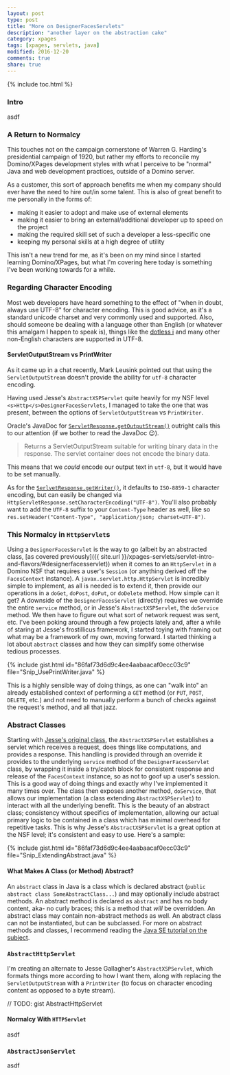```yaml
---
layout: post
type: post
title: "More on DesignerFacesServlets"
description: "another layer on the abstraction cake"
category: xpages
tags: [xpages, servlets, java]
modified: 2016-12-20
comments: true
share: true
---
```


{% include toc.html %}
### Intro
asdf

### A Return to Normalcy

This touches not on the campaign cornerstone of Warren G. Harding's presidential campaign of 1920, but rather my efforts to reconcile my Domino/XPages development styles with what I perceive to be "normal" Java and web development practices, outside of a Domino server.

As a customer, this sort of approach benefits me when my company should ever have the need to hire out/in some talent. This is also of great benefit to me personally in the forms of:

- making it easier to adopt and make use of external elements
- making it easier to bring an external/additional developer up to speed on the project
- making the required skill set of such a developer a less-specific one
- keeping my personal skills at a high degree of utility

This isn't a new trend for me, as it's been on my mind since I started learning Domino/XPages, but what I'm covering here today is something I've been working towards for a while.

### Regarding Character Encoding

Most web developers have heard something to the effect of "when in doubt, always use UTF-8" for character encoding. This is good advice, as it's a standard unicode charset and very commonly used and supported. Also, should someone be dealing with a language other than English (or whatever this amalgam I happen to speak is), things like the [dotless i](https://en.wikipedia.org/wiki/Dotted_and_dotless_I) and many other non-English characters are supported in UTF-8.

#### ServletOutputStream vs PrintWriter
As it came up in a chat recently, Mark Leusink pointed out that using the `ServletOutputStream` doesn't provide the ability for `utf-8` character encoding.

Having used Jesse's `AbstractXSPServlet` quite heavily for my NSF level `<s>Http</s>DesignerFacesServlets`, I managed to take the one that was present, between the options of `ServletOutputStream` vs `PrintWriter`.

Oracle's JavaDoc for [`ServletResponse.getOutputStream()`](http://docs.oracle.com/javaee/6/api/javax/servlet/ServletResponse.html#getOutputStream()) outright calls this to our attention (if we bother to read the JavaDoc 😉).

> Returns a ServletOutputStream suitable for writing binary data in the response. The servlet container does not encode the binary data.

This means that we _could_ encode our output text in `utf-8`, but it would have to be set manually.

As for the [`SerlvetResponse.getWriter()`](http://docs.oracle.com/javaee/6/api/javax/servlet/ServletResponse.html#getWriter()), it defaults to `ISO-8859-1` character encoding, but can easily be changed via `HttpServletResponse.setCharacterEncoding("UTF-8")`. You'll also probably want to add the `UTF-8` suffix to your `Content-Type` header as well, like so `res.setHeader("Content-Type", "application/json; charset=UTF-8")`.

### This Normalcy in `HttpServlet`s

Using a `DesignerFacesServlet` is the way to go (albeit by an abstracted class, [as covered previously]({{ site.url }}/xpages-servlets/servlet-intro-and-flavors/#designerfacesservlet)) when it comes to an `HttpServlet` in a Domino NSF that requires a user's `Session` (or anything derived off the `FacesContext` instance).
A `javax.servlet.http.HttpServlet` is incredibly simple to implement, as all is needed is to extend it, then provide our operations in a `doGet`, `doPost`, `doPut`, or `doDelete` method. How simple can it get? A downside of the `DesignerFacesServlet` (directly) requires we override the entire `service` method, or in Jesse's `AbstractXSPServlet`, the `doService` method. We then have to figure out what sort of network request was sent, etc.
I've been poking around through a few projects lately and, after a while of staring at Jesse's frostillicus framework, I started toying with framing out what may be a framework of my own, moving forward. I started thinking a lot about `abstract` classes and how they can simplify some otherwise tedious processes.

{% include gist.html id="86faf73d6d9c4ee4aabaacaf0ecc03c9" file="Snip_UsePrintWriter.java" %}

This is a highly sensible way of doing things, as one can "walk into" an already established context of performing a `GET` method (or `PUT`, `POST`, `DELETE`, etc.) and not need to manually perform a bunch of checks against the request's method, and all that jazz.

### Abstract Classes

Starting with [Jesse's original class](https://github.com/jesse-gallagher/XPages-Scaffolding/blob/master/frostillicus.framework/frostillicus.framework.plugin/src/main/java/frostillicus/xsp/servlet/AbstractXSPServlet.java), the `AbstractXSPServlet` establishes a servlet which receives a request, does things like computations, and provides a response. This handling is provided through an override it provides to the underlying `service` method of the `DesignerFacesServlet` class, by wrapping it inside a try/catch block for consistent response and release of the `FacesContext` instance, so as not to goof up a user's session. This is a good way of doing things and exactly why I've implemented it many times over. The class then exposes another method, `doService`, that allows our implementation (a class extending `AbstractXSPServlet`) to interact with all the underlying benefit. This is the beauty of an abstract class; consistency without specifics of implementation, allowing our actual primary logic to be contained in a class which has minimal overhead for repetitive tasks. This is why Jesse's `AbstractXSPServlet` is a great option at the NSF level; it's consistent and easy to use. Here's a sample:

{% include gist.html id="86faf73d6d9c4ee4aabaacaf0ecc03c9" file="Snip_ExtendingAbstract.java" %}

#### What Makes A Class (or Method) Abstract?

An `abstract` class in Java is a class which is declared abstract (`public abstract class SomeAbstractClass...`) and may optionally include abstract methods. An abstract method is declared as `abstract` and has no body content, aka- no curly braces; this is a method that _will_ be overridden. An abstract class may contain non-abstract methods as well. An abstract class can not be instantiated, but can be subclassed. For more on abstract methods and classes, I recommend reading the [Java SE tutorial on the subject](https://docs.oracle.com/javase/tutorial/java/IandI/abstract.html).

### `AbstractHttpServlet`

I'm creating an alternate to Jesse Gallagher's `AbstractXSPServlet`, which formats things more according to how I want them, along with replacing the `ServletOutputStream` with a `PrintWriter` (to focus on character encoding content as opposed to a byte stream).

// TODO: gist AbstractHttpServlet

#### Normalcy With `HTTPServlet`

asdf

### `AbstractJsonServlet`
asdf
